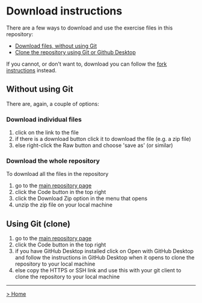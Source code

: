 # Download instructions
There are a few ways to download and use the exercise files in this repository:
- [Download files, without using Git](#without-using-git)
- [Clone the repository using Git or Github Desktop](#using-git)

If you cannot, or don't want to, download you can follow the [fork instructions](fork-instructions.md) instead.

## Without using Git
There are, again, a couple of options:
### Download individual files
1. click on the link to the file
2. if there is a download button click it to download the file (e.g. a zip file)
3. else right-click the Raw button and choose 'save as' (or similar)

### Download the whole repository
To download all the files in the repository 
1. go to the [main repository page](https://github.com/tekiegirl/resources)
2. click the Code button in the top right
3. click the Download Zip option in the menu that opens
4. unzip the zip file on your local machine

## Using Git (clone)
1. go to the [main repository page](https://github.com/tekiegirl/resources)
2. click the Code button in the top right
3. if you have GitHub Desktop installed click on Open with GitHub Desktop and follow the instructions in GitHub Desktop when it opens to clone the repository to your local machine
4. else copy the HTTPS or SSH link and use this with your git client to clone the repository to your local machine

---
[> Home](../README.md)
